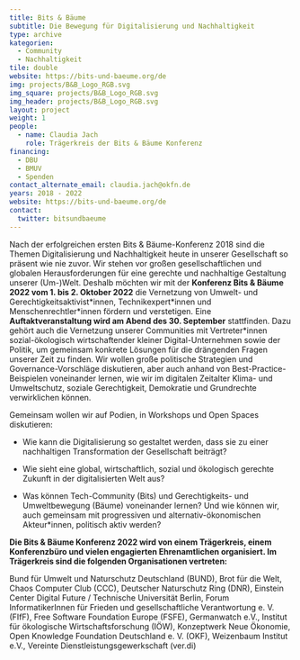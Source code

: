 ```yaml
---
title: Bits & Bäume
subtitle: Die Bewegung für Digitalisierung und Nachhaltigkeit
type: archive
kategorien:
  - Community
  - Nachhaltigkeit
tile: double
website: https://bits-und-baeume.org/de
img: projects/B&B_Logo_RGB.svg
img_square: projects/B&B_Logo_RGB.svg
img_header: projects/B&B_Logo_RGB.svg
layout: project
weight: 1
people:
  - name: Claudia Jach
    role: Trägerkreis der Bits & Bäume Konferenz
financing:
  - DBU
  - BMUV
  - Spenden
contact_alternate_email: claudia.jach@okfn.de
years: 2018 - 2022
website: https://bits-und-baeume.org/de
contact:
  twitter: bitsundbaeume
---
```

Nach der erfolgreichen ersten Bits & Bäume-Konferenz 2018 sind die Themen Digitalisierung und Nachhaltigkeit heute in unserer Gesellschaft so präsent wie nie zuvor. Wir stehen vor großen gesellschaftlichen und globalen Herausforderungen für eine gerechte und nachhaltige Gestaltung unserer (Um-)Welt. Deshalb möchten wir mit der **Konferenz Bits & Bäume 2022 vom 1. bis 2. Oktober 2022** die Vernetzung von Umwelt- und Gerechtigkeitsaktivist\*innen, Technikexpert\*innen und Menschenrechtler\*innen fördern und verstetigen. Eine **Auftaktveranstaltung wird am Abend des 30. September** stattfinden. Dazu gehört auch die Vernetzung unserer Communities mit Vertreter\*innen sozial-ökologisch wirtschaftender kleiner Digital-Unternehmen sowie der Politik, um gemeinsam konkrete Lösungen für die drängenden Fragen unserer Zeit zu finden. Wir wollen große politische Strategien und Governance-Vorschläge diskutieren, aber auch anhand von Best-Practice-Beispielen voneinander lernen, wie wir im digitalen Zeitalter Klima- und Umweltschutz, soziale Gerechtigkeit, Demokratie und Grundrechte verwirklichen können. 

Gemeinsam wollen wir auf Podien, in Workshops und Open Spaces diskutieren:  

* Wie kann die Digitalisierung so gestaltet werden, dass sie zu einer nachhaltigen Transformation der Gesellschaft beiträgt?

* Wie sieht eine global, wirtschaftlich, sozial und ökologisch gerechte Zukunft in der digitalisierten Welt aus?

* Was können Tech-Community (Bits) und Gerechtigkeits- und Umweltbewegung (Bäume) voneinander lernen? Und wie können wir, auch gemeinsam mit progressiven und alternativ-ökonomischen Akteur\*innen, politisch aktiv werden?

**Die Bits & Bäume Konferenz 2022 wird von einem Trägerkreis, einem Konferenzbüro und vielen engagierten Ehrenamtlichen organisiert. Im Trägerkreis sind die folgenden Organisationen vertreten:**

Bund für Umwelt und Naturschutz Deutschland (BUND), Brot für die Welt, Chaos Computer Club (CCC), Deutscher Naturschutz Ring (DNR), Einstein Center Digital Future / Technische Universität Berlin, Forum InformatikerInnen für Frieden und gesellschaftliche Verantwortung e. V. (FIfF), Free Software Foundation Europe (FSFE), Germanwatch e.V., Institut für ökologische Wirtschaftsforschung (IÖW), Konzeptwerk Neue Ökonomie, Open Knowledge Foundation Deutschland e. V. (OKF), Weizenbaum Institut e.V., Vereinte Dienstleistungsgewerkschaft (ver.di)
